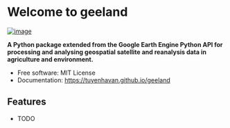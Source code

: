 # Welcome to geeland


[![image](https://img.shields.io/pypi/v/geeland.svg)](https://pypi.python.org/pypi/geeland)


**A Python package extended from the Google Earth Engine Python API for processing and analysing geospatial satellite and reanalysis data in agriculture and environment.**


-   Free software: MIT License
-   Documentation: <https://tuyenhavan.github.io/geeland>
    

## Features

-   TODO
